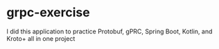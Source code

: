 # grpc-exercise
I did this application to practice Protobuf, gPRC, Spring Boot, Kotlin, and Kroto+ all in one project
